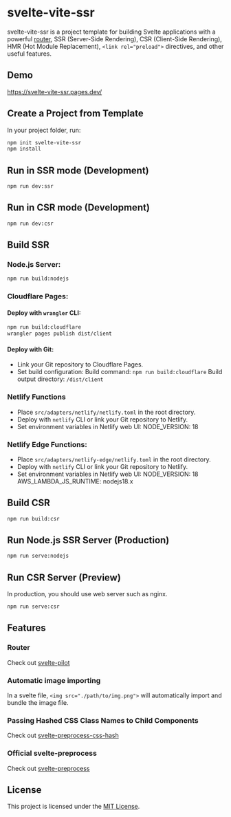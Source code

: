 # svelte-vite-ssr
svelte-vite-ssr is a project template for building Svelte applications with a powerful [router](https://github.com/jiangfengming/svelte-pilot), SSR (Server-Side Rendering), CSR (Client-Side Rendering), HMR (Hot Module Replacement), `<link rel="preload">` directives, and other useful features.

## Demo
https://svelte-vite-ssr.pages.dev/

## Create a Project from Template
In your project folder, run:

```sh
npm init svelte-vite-ssr
npm install
```

## Run in SSR mode (Development)
```sh
npm run dev:ssr
```

## Run in CSR mode (Development)
```sh
npm run dev:csr
```

## Build SSR

### Node.js Server:
```sh
npm run build:nodejs
```

### Cloudflare Pages:
#### Deploy with `wrangler` CLI:
```sh
npm run build:cloudflare
wrangler pages publish dist/client
```

#### Deploy with Git:
* Link your Git repository to Cloudflare Pages.
* Set build configuration:
  Build command: `npm run build:cloudflare`
  Build output directory: `/dist/client`

### Netlify Functions
* Place `src/adapters/netlify/netlify.toml` in the root directory.
* Deploy with `netlify` CLI or link your Git repository to Netlify.
* Set environment variables in Netlify web UI:
  NODE_VERSION: 18

### Netlify Edge Functions:
* Place `src/adapters/netlify-edge/netlify.toml` in the root directory.
* Deploy with `netlify` CLI or link your Git repository to Netlify.
* Set environment variables in Netlify web UI:
  NODE_VERSION: 18
  AWS_LAMBDA_JS_RUNTIME: nodejs18.x

## Build CSR
```sh
npm run build:csr
```

## Run Node.js SSR Server (Production)
```sh
npm run serve:nodejs
```

## Run CSR Server (Preview)
In production, you should use web server such as nginx.

```sh
npm run serve:csr
```

## Features

### Router
Check out [svelte-pilot](https://github.com/jiangfengming/svelte-pilot)

### Automatic image importing
In a svelte file, `<img src="./path/to/img.png">` will automatically import and bundle the image file.

### Passing Hashed CSS Class Names to Child Components
Check out [svelte-preprocess-css-hash](https://github.com/jiangfengming/svelte-preprocess-css-hash)

### Official svelte-preprocess
Check out [svelte-preprocess](https://github.com/sveltejs/svelte-preprocess)

## License
This project is licensed under the [MIT License](LICENSE).

